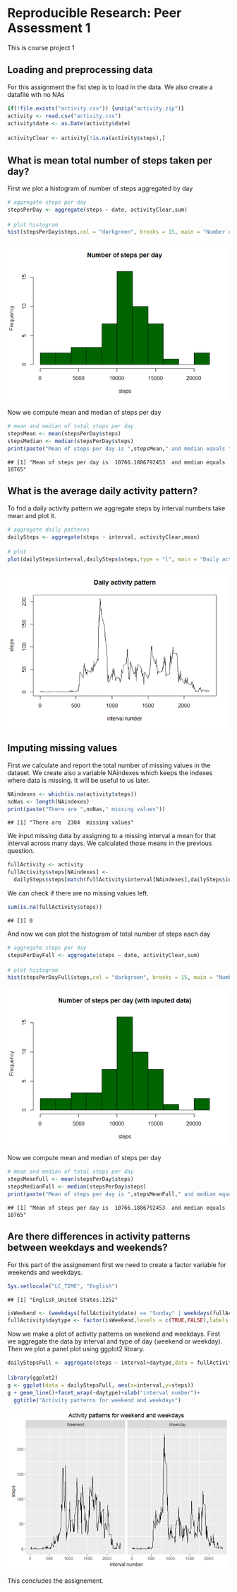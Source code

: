 # Reproducible Research: Peer Assessment 1


This is course project 1

## Loading and preprocessing data

For this assignment the fist step is to load in the data. We also create a datafile wth no NAs


```r
if(!file.exists("activity.csv")) {unzip("activity.zip")}
activity <- read.csv("activity.csv")
activity$date <- as.Date(activity$date)

activityClear <- activity[!is.na(activity$steps),]
```

## What is mean total number of steps taken per day?

First we plot a histogram of number of steps aggregated by day


```r
# aggregate steps per day
stepsPerDay <- aggregate(steps ~ date, activityClear,sum)

# plot histogram
hist(stepsPerDay$steps,col = "darkgreen", breaks = 15, main = "Number of steps per day", xlab = "steps")
```

![](PA1_template_files/figure-html/unnamed-chunk-2-1.png)

Now we compute mean and median of steps per day


```r
# mean and median of total steps per day
stepsMean <- mean(stepsPerDay$steps)
stepsMedian <- median(stepsPerDay$steps)
print(paste("Mean of steps per day is ",stepsMean," and median equals ",stepsMedian))
```

```
## [1] "Mean of steps per day is  10766.1886792453  and median equals  10765"
```


## What is the average daily activity pattern?

To fnd a daily activity pattern we aggregate steps by interval numbers take mean and plot it.


```r
# aggregate daily patterns
dailySteps <- aggregate(steps ~ interval, activityClear,mean)

# plot
plot(dailySteps$interval,dailySteps$steps,type = "l", main = "Daily activity pattern", xlab = "interval number", ylab = "steps")
```

![](PA1_template_files/figure-html/unnamed-chunk-4-1.png)


## Imputing missing values

First we calculate and report the total number of missing values in the dataset. We create also a variable NAindexes which keeps the indexes where data is missing. It will be useful to us later.


```r
NAindexes <- which(is.na(activity$steps))
noNas <- length(NAindexes)
print(paste("There are ",noNas," missing values"))
```

```
## [1] "There are  2304  missing values"
```

We input missing data by assigning to a missing interval a mean for that interval across many days. We calculated those means in the previous question.


```r
fullActivity <- activity
fullActivity$steps[NAindexes] <- 
  dailySteps$steps[match(fullActivity$interval[NAindexes],dailySteps$interval)]
```

We can check if there are no missing values left.


```r
sum(is.na(fullActivity$steps))
```

```
## [1] 0
```

And now we can plot the histogram of total number of steps each day


```r
# aggregate steps per day
stepsPerDayFull <- aggregate(steps ~ date, activityClear,sum)

# plot histogram
hist(stepsPerDayFull$steps,col = "darkgreen", breaks = 15, main = "Number of steps per day (with inputed data)", xlab = "steps")
```

![](PA1_template_files/figure-html/unnamed-chunk-8-1.png)

Now we compute mean and median of steps per day


```r
# mean and median of total steps per day
stepsMeanFull <- mean(stepsPerDay$steps)
stepsMedianFull <- median(stepsPerDay$steps)
print(paste("Mean of steps per day is ",stepsMeanFull," and median equals ",stepsMedianFull))
```

```
## [1] "Mean of steps per day is  10766.1886792453  and median equals  10765"
```


## Are there differences in activity patterns between weekdays and weekends?

For this part of the assignement first we need to create a factor variable for weekends and weekdays.


```r
Sys.setlocale("LC_TIME", "English")
```

```
## [1] "English_United States.1252"
```

```r
isWeekend <- (weekdays(fullActivity$date) == "Sunday" | weekdays(fullActivity$date) == "Saturday") 
fullActivity$daytype <- factor(isWeekend,levels = c(TRUE,FALSE),labels = c("Weekend","Weekday"))
```

Now we make a plot of activity patterns on weekend and weekdays. First we aggregate the data by interval and type of day (weekend or weekday). Then we plot a panel plot using ggplot2 library.


```r
dailyStepsFull <- aggregate(steps ~ interval+daytype,data = fullActivity,mean)

library(ggplot2)
g <- ggplot(data = dailyStepsFull, aes(x=interval,y=steps))
g + geom_line()+facet_wrap(~daytype)+xlab("interval number")+
  ggtitle("Activity patterns for weekend and weekdays")
```

![](PA1_template_files/figure-html/unnamed-chunk-11-1.png)

This concludes the assignement.
